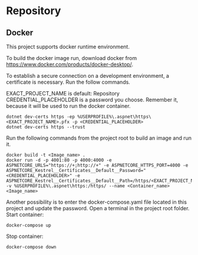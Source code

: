 # Repository

## Docker
This project supports docker runtime environment.

To build the docker image run, download docker from https://www.docker.com/products/docker-desktop/. 

To establish a secure connection on a development environment, a certificate is necessary. Run the follow commands. 

EXACT_PROJECT_NAME is default: Repository
CREDENTIAL_PLACEHOLDER is a password you choose. Remember it, because it will be used to run the docker container.
```
dotnet dev-certs https -ep %USERPROFILE%\.aspnet\https\<EXACT_PROJECT_NAME>.pfx -p <CREDENTIAL_PLACEHOLDER>
dotnet dev-certs https --trust
```

Run the following commands from the project root to build an image and run it. 

```
docker build -t <Image_name> .
docker run -d -p 4001:80 -p 4000:4000 -e ASPNETCORE_URLS="https://+;http://+" -e ASPNETCORE_HTTPS_PORT=4000 -e ASPNETCORE_Kestrel__Certificates__Default__Password="<CREDENTIAL_PLACEHOLDER>" -e ASPNETCORE_Kestrel__Certificates__Default__Path=/https/<EXACT_PROJECT_NAME>.pfx -v %USERPROFILE%\.aspnet\https:/https/ --name <Container_name> <Image_name>
```

Another possibility is to enter the docker-compose.yaml file located in this project and update the password. Open a terminal in the project root folder.
Start container:
```
docker-compose up
```

Stop container:
```
docker-compose down
```
